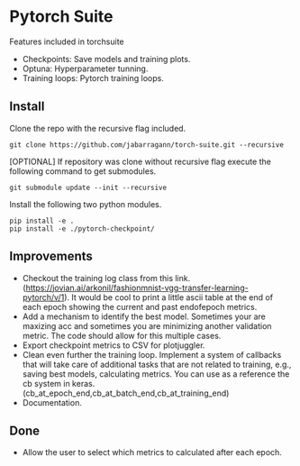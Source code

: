 # Pytorch Suite

Features included in torchsuite
* Checkpoints: Save models and training plots.
* Optuna: Hyperparameter tunning.
* Training loops: Pytorch training loops.


## Install
Clone the repo with the recursive flag included.

```
git clone https://github.com/jabarragann/torch-suite.git --recursive
```

[OPTIONAL] If repository was clone without recursive flag execute the following command to get submodules.
```
git submodule update --init --recursive
```

Install the following two python modules.
```
pip install -e .
pip install -e ./pytorch-checkpoint/
```


## Improvements

* Checkout the training log class from this link. (https://jovian.ai/arkonil/fashionmnist-vgg-transfer-learning-pytorch/v/1). It would be cool to print a little ascii table at the end of each epoch showing the current and past endofepoch metrics.
* Add a mechanism to identify the best model. Sometimes your are maxizing acc and sometimes you are minimizing another validation metric. The code should allow for this multiple cases.
* Export checkpoint metrics to CSV for plotjuggler.
* Clean even further the training loop. Implement a system of callbacks that will take care of additional tasks that are not related to training, e.g., saving best models, calculating metrics. You can use as a reference the cb system in keras.(cb_at_epoch_end,cb_at_batch_end,cb_at_training_end)
* Documentation.

## Done
* Allow the user to select which metrics to calculated after each epoch.
